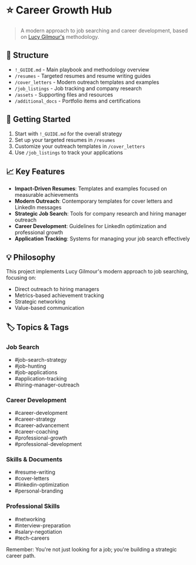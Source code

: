 # ⭐️ Career Growth Hub

> A modern approach to job searching and career development, based on [Lucy Gilmour's](https://www.linkedin.com/in/lucygilmour-careercoach/) methodology.

## 📁 Structure
- `!_GUIDE.md` - Main playbook and methodology overview
- `/resumes` - Targeted resumes and resume writing guides
- `/cover_letters` - Modern outreach templates and examples
- `/job_listings` - Job tracking and company research
- `/assets` - Supporting files and resources
- `/additional_docs` - Portfolio items and certifications

## 🚀 Getting Started
1. Start with `!_GUIDE.md` for the overall strategy
2. Set up your targeted resumes in `/resumes`
3. Customize your outreach templates in `/cover_letters`
4. Use `/job_listings` to track your applications

## 📈 Key Features
- **Impact-Driven Resumes**: Templates and examples focused on measurable achievements
- **Modern Outreach**: Contemporary templates for cover letters and LinkedIn messages
- **Strategic Job Search**: Tools for company research and hiring manager outreach
- **Career Development**: Guidelines for LinkedIn optimization and professional growth
- **Application Tracking**: Systems for managing your job search effectively

## 💡 Philosophy
This project implements Lucy Gilmour's modern approach to job searching, focusing on:
- Direct outreach to hiring managers
- Metrics-based achievement tracking
- Strategic networking
- Value-based communication

## 🏷️ Topics & Tags

### Job Search
- #job-search-strategy
- #job-hunting
- #job-applications
- #application-tracking
- #hiring-manager-outreach

### Career Development
- #career-development
- #career-strategy
- #career-advancement
- #career-coaching
- #professional-growth
- #professional-development

### Skills & Documents
- #resume-writing
- #cover-letters
- #linkedin-optimization
- #personal-branding

### Professional Skills
- #networking
- #interview-preparation
- #salary-negotiation
- #tech-careers

Remember: You're not just looking for a job; you're building a strategic career path.
